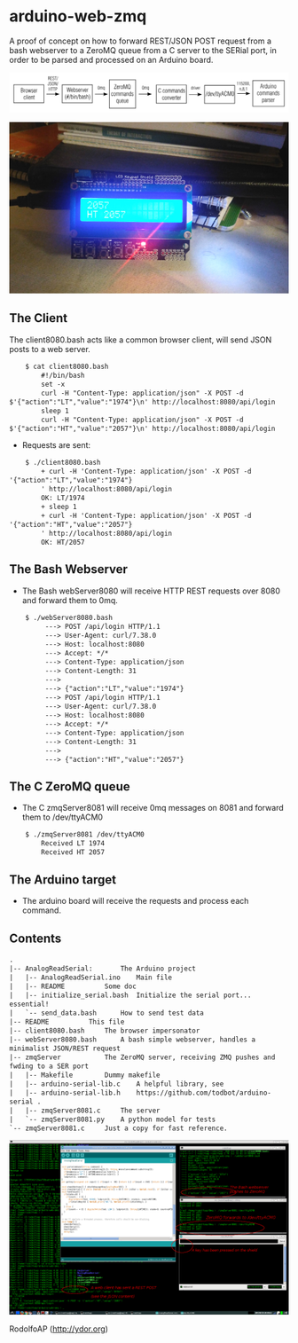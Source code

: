 # arduino-web-zmq
A proof of concept on how to forward REST/JSON POST request from a bash webserver to a ZeroMQ queue from a C server to the SERial port, in order to be parsed and processed on an Arduino board.

![Shield view](https://github.com/rodolfoap/arduino-web-zmq/blob/master/img/design.png)

![Shield view](https://github.com/rodolfoap/arduino-web-zmq/blob/master/img/scshot.jpg)

## The Client

The client8080.bash acts like a common browser client, will send JSON posts to a web server.

```
	$ cat client8080.bash
		#!/bin/bash
		set -x
		curl -H "Content-Type: application/json" -X POST -d $'{"action":"LT","value":"1974"}\n' http://localhost:8080/api/login
		sleep 1
		curl -H "Content-Type: application/json" -X POST -d $'{"action":"HT","value":"2057"}\n' http://localhost:8080/api/login
```

* Requests are sent:

```
	$ ./client8080.bash
		+ curl -H 'Content-Type: application/json' -X POST -d '{"action":"LT","value":"1974"}
		' http://localhost:8080/api/login
		OK: LT/1974
		+ sleep 1
		+ curl -H 'Content-Type: application/json' -X POST -d '{"action":"HT","value":"2057"}
		' http://localhost:8080/api/login
		OK: HT/2057
```

## The Bash Webserver

* The Bash webServer8080 will receive HTTP REST requests over 8080 and forward them to 0mq.
```
	$ ./webServer8080.bash
		 ---> POST /api/login HTTP/1.1
		 ---> User-Agent: curl/7.38.0
		 ---> Host: localhost:8080
		 ---> Accept: */*
		 ---> Content-Type: application/json
		 ---> Content-Length: 31
		 --->
		 ---> {"action":"LT","value":"1974"}
		 ---> POST /api/login HTTP/1.1
		 ---> User-Agent: curl/7.38.0
		 ---> Host: localhost:8080
		 ---> Accept: */*
		 ---> Content-Type: application/json
		 ---> Content-Length: 31
		 --->
		 ---> {"action":"HT","value":"2057"}
```
## The C ZeroMQ queue

* The C zmqServer8081 will receive 0mq messages on 8081 and forward them to /dev/ttyACM0

```
	$ ./zmqServer8081 /dev/ttyACM0
		Received LT 1974
		Received HT 2057

```
## The Arduino target

* The arduino board will receive the requests and process each command.

## Contents
```
.
|-- AnalogReadSerial: 		The Arduino project
|   |-- AnalogReadSerial.ino	Main file
|   |-- README			Some doc
|   |-- initialize_serial.bash	Initialize the serial port... essential!
|   `-- send_data.bash		How to send test data
|-- README			This file
|-- client8080.bash		The browser impersonator
|-- webServer8080.bash		A bash simple webserver, handles a minimalist JSON/REST request
|-- zmqServer			The ZeroMQ server, receiving ZMQ pushes and fwding to a SER port
|   |-- Makefile		Dummy makefile
|   |-- arduino-serial-lib.c	A helpful library, see
|   |-- arduino-serial-lib.h	https://github.com/todbot/arduino-serial .
|   |-- zmqServer8081.c		The server
|   `-- zmqServer8081.py	A python model for tests
`-- zmqServer8081.c		Just a copy for fast reference.
```
![Screen view](https://github.com/rodolfoap/arduino-web-zmq/blob/master/img/scshot2.png)

RodolfoAP (http://ydor.org)
